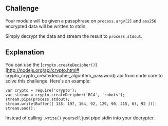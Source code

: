 ## Challenge
Your module will be given a passphrase on `process.argv[2]` and `aes256` encrypted data will be written to stdin.

Simply decrypt the data and stream the result to `process.stdout`.

## Explanation
You can use the [`crypto.createDecipher()`](http://nodejs.org/api/crypto.html# crypto_crypto_createdecipher_algorithm_password) api from node core to solve this challenge. Here's an example:

    var crypto = require('crypto');
    var stream = crypto.createDecipher('RC4', 'robots');
    stream.pipe(process.stdout);
    stream.write(Buffer([ 135, 197, 164, 92, 129, 90, 215, 63, 92 ]));
    stream.end();

Instead of calling `.write()` yourself, just pipe stdin into your decrypter.
